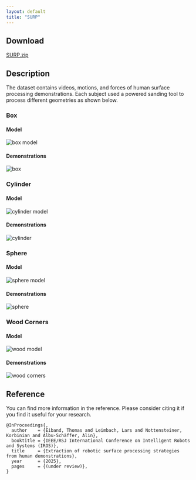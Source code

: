 ```yaml
---
layout: default
title: "SURP"
---
```


## Download

[SURP.zip](https://drive.google.com/file/d/1kz4TXFbNIRntHAODZjmMRPzNZEv5VIUe/view?usp=sharing)

## Description

The dataset contains videos, motions, and forces of human surface processing demonstrations.
Each subject used a powered sanding tool to process different geometries as shown below.

### Box

#### Model
![box model](images/box-compressed.png)


#### Demonstrations
![box](images/box-all.png)


### Cylinder

#### Model
![cylinder model](images/cylinder-compressed.png)

#### Demonstrations
![cylinder](images/cylinder-all.png)


### Sphere

#### Model
![sphere model](images/sphere-compressed.png)

#### Demonstrations
![sphere](images/sphere-all.png)


### Wood Corners

#### Model
![wood model](images/wooden-corners-compressed.png)

#### Demonstrations
![wood corners](images/wood-all.png)


## Reference

You can find more information in the reference. Please consider citing it if you find it useful for your research.
```
@InProceedings{,
  author    = {Eiband, Thomas and Leimbach, Lars and Nottensteiner, Korbinian and Albu-Schäffer, Alin},
  booktitle = {IEEE/RSJ International Conference on Intelligent Robots and Systems (IROS)},
  title     = {Extraction of robotic surface processing strategies from human demonstrations},
  year      = {2025},
  pages     = {(under review)},
}
```
